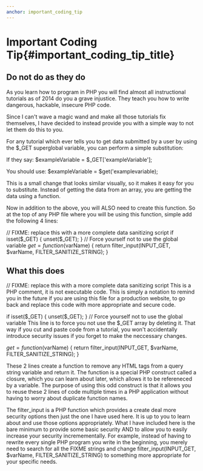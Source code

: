 ```yaml
---
anchor: important_coding_tip
---
```


# Important Coding Tip{#important_coding_tip_title}

## Do not do as they do
As you learn how to program in PHP you will find almost all instructional tutorials as of 2014 do you a grave injustice.  They teach you how to write dangerous, hackable, insecure PHP code.

Since I can't wave a magic wand and make all those tutorials fix themselves, I have decided to instead provide you with a simple way to not let them do this to you.

For any tutorial which ever tells you to get data submitted by a user by using the $_GET superglobal variable, you can perform a simple substitution:

If they say:
$exampleVariable = $_GET['exampleVariable'];

You should use:
$exampleVariable = $get('examplevariable);

This is a small change that looks similar visually, so it makes it easy for you to substitute.  Instead of getting the data from an array, you are getting the data using a function.

Now in addition to the above, you will ALSO need to create this function.  So at the top of any PHP file where you will be using this function, simple add the following 4 lines:


// FIXME: replace this with a more complete data sanitizing script
if isset($_GET) { unset($_GET); } // Force yourself not to use the global variable
$get = function($varName) {
  return filter_input(INPUT_GET, $varName, FILTER_SANITIZE_STRING); }


## What this does

// FIXME: replace this with a more complete data sanitizing script
This is a PHP comment, it is not executable code.  This is simply a notation to remind you in the future if you are using this file for a production website, to go back and replace this code with more appropriate and secure code.

if isset($_GET) { unset($_GET); } // Force yourself not to use the global variable
This line is to force you not use the $_GET array by deleting it.  That way if you cut and paste code from a tutorial, you won't accidentally introduce security issues if you forget to make the neccessary changes.


$get = function($varName) {
  return filter_input(INPUT_GET, $varName, FILTER_SANITIZE_STRING); }

These 2 lines create a function to remove any HTML tags from a query string variable and return it.  The function is a special PHP construct called a closure, which you can learn about later, which allows it to be refereneced by a variable.  The purpose of using this odd construct is that it allows you to reuse these 2 lines of code multiple times in a PHP application without having to worry about duplicate function names.

The filter_input is a PHP function which provides a create deal more security options then just the one I have used here.  It is up to you to learn about and use those options appropriately.  What I have included here is the bare minimum to provide some basic security AND to allow you to easily increase your security incremementally.  For example, instead of having to rewrite every single PHP program you write in the beginning, you merely need to search for all the FIXME strings and change filter_input(INPUT_GET, $varName, FILTER_SANITIZE_STRING) to something more appropriate for your specific needs.